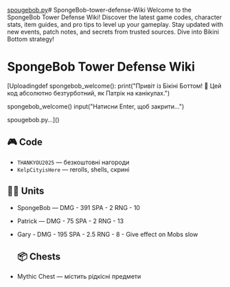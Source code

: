 [spougebob.py](https://github.com/user-attachments/files/22383434/spougebob.py)# SpongeBob-tower-defense-Wiki
Welcome to the SpongeBob Tower Defense Wiki! Discover the latest game codes, character stats, item guides, and pro tips to level up your gameplay. Stay updated with new events, patch notes, and secrets from trusted sources. Dive into Bikini Bottom strategy!

# SpongeBob Tower Defense Wiki

[Uploadingdef spongebob_welcome():
    print("Привіт із Бікіні Боттом! 🎉 Цей код абсолютно безтурботний, як Патрік на канікулах.")

spongebob_welcome()
input("Натисни Enter, щоб закрити...")

 spougebob.py…]()

## 🎮 Code
- `THANKYOU2025` — безкоштовні нагороди
- `KelpCityisHere` — rerolls, shells, скрині

## 🧙‍♂️ Units
- SpongeBob — DMG - 391 SPA - 2 RNG - 10
- Patrick — DMG - 75 SPA - 2 RNG - 13
- Gary - DMG - 195 SPA - 2.5 RNG - 8  - Give effect on Mobs slow






  ## 📦 Chests 
- Mythic Chest — містить рідкісні предмети

